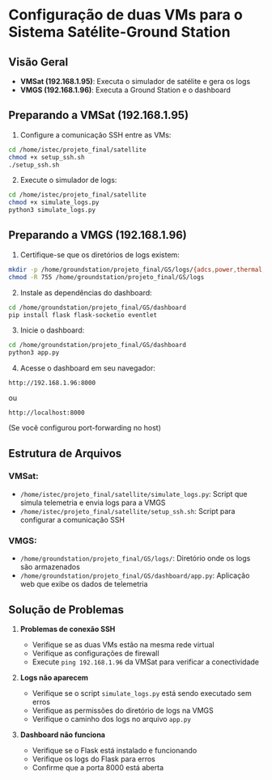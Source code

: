# Configuração de duas VMs para o Sistema Satélite-Ground Station

## Visão Geral
- **VMSat (192.168.1.95)**: Executa o simulador de satélite e gera os logs
- **VMGS (192.168.1.96)**: Executa a Ground Station e o dashboard

## Preparando a VMSat (192.168.1.95)

1. Configure a comunicação SSH entre as VMs:
```bash
cd /home/istec/projeto_final/satellite
chmod +x setup_ssh.sh
./setup_ssh.sh
```

2. Execute o simulador de logs:
```bash
cd /home/istec/projeto_final/satellite
chmod +x simulate_logs.py
python3 simulate_logs.py
```

## Preparando a VMGS (192.168.1.96)

1. Certifique-se que os diretórios de logs existem:
```bash
mkdir -p /home/groundstation/projeto_final/GS/logs/{adcs,power,thermal,communication,system}
chmod -R 755 /home/groundstation/projeto_final/GS/logs
```

2. Instale as dependências do dashboard:
```bash
cd /home/groundstation/projeto_final/GS/dashboard
pip install flask flask-socketio eventlet
```

3. Inicie o dashboard:
```bash
cd /home/groundstation/projeto_final/GS/dashboard
python3 app.py
```

4. Acesse o dashboard em seu navegador:
```
http://192.168.1.96:8000
```
ou
```
http://localhost:8000
```
(Se você configurou port-forwarding no host)

## Estrutura de Arquivos

### VMSat:
- `/home/istec/projeto_final/satellite/simulate_logs.py`: Script que simula telemetria e envia logs para a VMGS
- `/home/istec/projeto_final/satellite/setup_ssh.sh`: Script para configurar a comunicação SSH

### VMGS:
- `/home/groundstation/projeto_final/GS/logs/`: Diretório onde os logs são armazenados
- `/home/groundstation/projeto_final/GS/dashboard/app.py`: Aplicação web que exibe os dados de telemetria

## Solução de Problemas

1. **Problemas de conexão SSH**
   - Verifique se as duas VMs estão na mesma rede virtual
   - Verifique as configurações de firewall
   - Execute `ping 192.168.1.96` da VMSat para verificar a conectividade

2. **Logs não aparecem**
   - Verifique se o script `simulate_logs.py` está sendo executado sem erros
   - Verifique as permissões do diretório de logs na VMGS
   - Verifique o caminho dos logs no arquivo `app.py`

3. **Dashboard não funciona**
   - Verifique se o Flask está instalado e funcionando 
   - Verifique os logs do Flask para erros
   - Confirme que a porta 8000 está aberta
